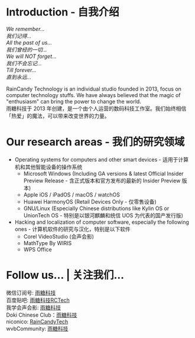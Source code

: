 # Introduction - 自我介绍
<i>We remember...<br>
我们记得...<br>
All the past of us...<br>
我们曾经的一切...<br>
We will NOT forget...<br>
我们不会忘记...<br>
Till forever...<br>
直到永远...<br></i>

RainCandy Technology is an individual studio founded in 2013, focus on computer technology stuffs. We have always believed that the magic of "enthusiasm" can bring the power to change the world.</br>
雨糖科技于 2013 年创建，是一个由个人运营的数码科技工作室。我们始终相信「热爱」的魔法，可以带来改变世界的力量。

# Our research areas - 我们的研究领域
- Operating systems for computers and other smart devices - 适用于计算机和其他智能设备的操作系统
  - Microsoft Windows (Including GA versions & latest Official Insider Preview Release - 含正式版本和官方发布的最新的 Insider Preview 版本)
  - Apple iOS / iPadOS / macOS / watchOS
  - Huawei HarmonyOS (Retail Devices Only - 仅零售设备)
  - GNU/Linux (Especially Chinese distributions like Kylin OS or UnionTech OS - 特别是以银河麒麟和统信 UOS 为代表的国产发行版)
- Hacking and localization of computer software, especially the following ones - 计算机软件的研究与汉化，特别是以下软件
  - Corel VideoStudio (会声会影)
  - MathType By WIRIS
  - WPS Office

# Follow us... | 关注我们...
微信订阅号: [雨糖科技](https://github.com/RainCandyTech/.github/blob/main/wechat_qrcode/wechat_qrcode.png)</br>
百度贴吧: [雨糖科技RCTech](https://tieba.baidu.com/home/main?id=tb.1.be06e796.GJjL12LJ_4OX9VRZDkJfFw)</br>
我学会声会影: [雨糖科技](http://www.hy345.com/space-uid-201987.html)</br>
Doki Chinese Club：[雨糖科技](https://forum.monika.love/u/6401)</br>
niconico: [RainCandyTech](https://nicovideo.jp/user/60499470)</br>
wvbCommunity: [雨糖科技](https://community.wvbtech.com/u/RainCandy)</br>
